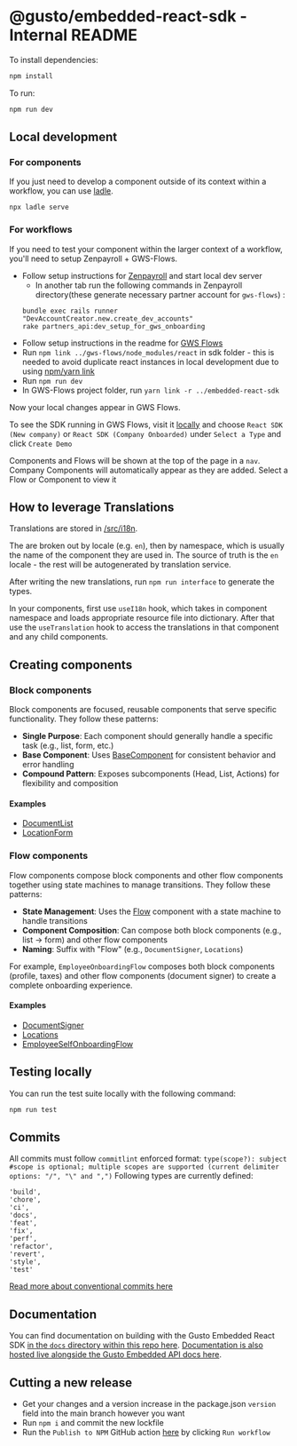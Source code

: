 # @gusto/embedded-react-sdk - Internal README

To install dependencies:

```bash
npm install
```

To run:

```bash
npm run dev
```

## Local development

### For components

If you just need to develop a component outside of its context within a workflow, you can use [ladle](https://ladle.dev/docs/).

```
npx ladle serve
```

### For workflows

If you need to test your component within the larger context of a workflow, you'll need to setup Zenpayroll + GWS-Flows.

- Follow setup instructions for [Zenpayroll](https://github.com/Gusto/zenpayroll) and start local dev server
  - In another tab run the following commands in Zenpayroll directory(these generate necessary partner account for `gws-flows`) :
  ```
  bundle exec rails runner "DevAccountCreator.new.create_dev_accounts"
  rake partners_api:dev_setup_for_gws_onboarding
  ```
- Follow setup instructions in the readme for [GWS Flows](https://github.com/Gusto/gws-flows)
- Run `npm link ../gws-flows/node_modules/react` in sdk folder - this is needed to avoid duplicate react instances in local development due to using [npm/yarn link](https://legacy.reactjs.org/warnings/invalid-hook-call-warning.html)
- Run `npm run dev`
- In GWS-Flows project folder, run `yarn link -r ../embedded-react-sdk`

Now your local changes appear in GWS Flows.

To see the SDK running in GWS Flows, visit it [locally](http://localhost:7777/demos?react_sdk=true) and choose `React SDK (New company)` or `React SDK (Company Onboarded)` under `Select a Type` and click `Create Demo`

Components and Flows will be shown at the top of the page in a `nav`. Company Components will automatically appear as they are added.
Select a Flow or Component to view it

## How to leverage Translations

Translations are stored in [/src/i18n](/src/i18n).

The are broken out by locale (e.g. `en`), then by namespace, which is usually the name of the component they are used in. The source of truth is the `en` locale - the rest will be autogenerated by translation service.

After writing the new translations, run `npm run interface` to generate the types.

In your components, first use `useI18n` hook, which takes in component namespace and loads appropriate resource file into dictionary. After that use the `useTranslation` hook to access the translations in that component and any child components.

## Creating components

### Block components

Block components are focused, reusable components that serve specific functionality. They follow these patterns:

- **Single Purpose**: Each component should generally handle a specific task (e.g., list, form, etc.)
- **Base Component**: Uses [BaseComponent](./src/components/Base/Base.tsx) for consistent behavior and error handling
- **Compound Pattern**: Exposes subcomponents (Head, List, Actions) for flexibility and composition

#### Examples

- [DocumentList](./src/components/Company/DocumentSigner/DocumentList/DocumentList.tsx)
- [LocationForm](./src/components/Company/Locations/LocationForm/LocationForm.tsx)

### Flow components

Flow components compose block components and other flow components together using state machines to manage transitions. They follow these patterns:

- **State Management**: Uses the [Flow](./src/components/Flow/Flow.tsx) component with a state machine to handle transitions
- **Component Composition**: Can compose both block components (e.g., list → form) and other flow components
- **Naming**: Suffix with "Flow" (e.g., `DocumentSigner`, `Locations`)

For example, `EmployeeOnboardingFlow` composes both block components (profile, taxes) and other flow components (document signer) to create a complete onboarding experience.

#### Examples

- [DocumentSigner](./src/components/Company/DocumentSigner/DocumentSigner.tsx)
- [Locations](./src/components/Company/Locations/Locations.tsx)
- [EmployeeSelfOnboardingFlow](./src/components/Flow/EmployeeSelfOnboardingFlow/EmployeeSelfOnboardingFlow.tsx)

## Testing locally

You can run the test suite locally with the following command:

```bash
npm run test
```

## Commits

All commits must follow `commitlint` enforced format: `type(scope?): subject  #scope is optional; multiple scopes are supported (current delimiter options: "/", "\" and ",")`
Following types are currently defined:

```
'build',
'chore',
'ci',
'docs',
'feat',
'fix',
'perf',
'refactor',
'revert',
'style',
'test'
```

[Read more about conventional commits here](https://www.conventionalcommits.org/en/v1.0.0/)

## Documentation

You can find documentation on building with the Gusto Embedded React SDK [in the `docs` directory within this repo here](./docs/01/what-is-the-gep-react-sdk.md). [Documentation is also hosted live alongside the Gusto Embedded API docs here](https://docs.gusto.com/embedded-payroll/docs/what-is-the-gep-react-sdk).

## Cutting a new release

- Get your changes and a version increase in the package.json `version` field into the main branch however you want
- Run `npm i` and commit the new lockfile
- Run the `Publish to NPM` GitHub action [here](https://github.com/Gusto/embedded-react-sdk/actions/workflows/publish.yaml) by clicking `Run workflow`
